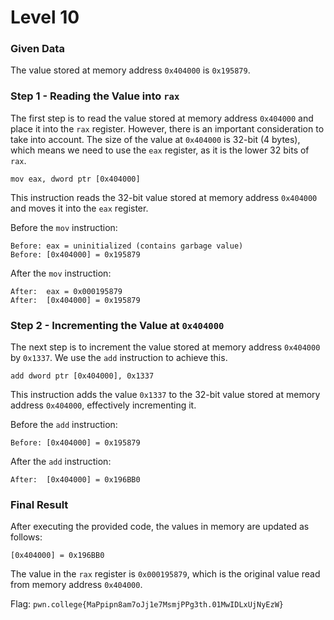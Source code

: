# Level 10

### Given Data

The value stored at memory address `0x404000` is `0x195879`.

### Step 1 - Reading the Value into `rax`

The first step is to read the value stored at memory address `0x404000` and place it into the `rax` register. However, there is an important consideration to take into account. The size of the value at `0x404000` is 32-bit (4 bytes), which means we need to use the `eax` register, as it is the lower 32 bits of `rax`.

```assembly
mov eax, dword ptr [0x404000]
```

This instruction reads the 32-bit value stored at memory address `0x404000` and moves it into the `eax` register.

Before the `mov` instruction:

```
Before: eax = uninitialized (contains garbage value)
Before: [0x404000] = 0x195879
```

After the `mov` instruction:

```
After:  eax = 0x000195879
After:  [0x404000] = 0x195879
```

### Step 2 - Incrementing the Value at `0x404000`

The next step is to increment the value stored at memory address `0x404000` by `0x1337`. We use the `add` instruction to achieve this.

```assembly
add dword ptr [0x404000], 0x1337
```

This instruction adds the value `0x1337` to the 32-bit value stored at memory address `0x404000`, effectively incrementing it.

Before the `add` instruction:

```
Before: [0x404000] = 0x195879
```

After the `add` instruction:

```
After:  [0x404000] = 0x196BB0
```

### Final Result

After executing the provided code, the values in memory are updated as follows:

```
[0x404000] = 0x196BB0
```

The value in the `rax` register is `0x000195879`, which is the original value read from memory address `0x404000`.

Flag: `pwn.college{MaPpipn8am7oJj1e7MsmjPPg3th.01MwIDLxUjNyEzW}`
